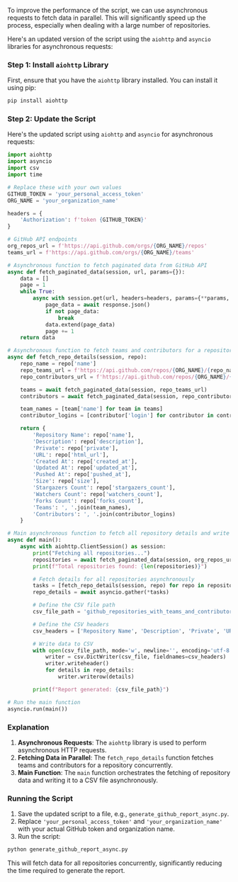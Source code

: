 To improve the performance of the script, we can use asynchronous requests to fetch data in parallel. This will significantly speed up the process, especially when dealing with a large number of repositories.

Here's an updated version of the script using the `aiohttp` and `asyncio` libraries for asynchronous requests:

### Step 1: Install `aiohttp` Library

First, ensure that you have the `aiohttp` library installed. You can install it using pip:

```sh
pip install aiohttp
```

### Step 2: Update the Script

Here's the updated script using `aiohttp` and `asyncio` for asynchronous requests:

```python
import aiohttp
import asyncio
import csv
import time

# Replace these with your own values
GITHUB_TOKEN = 'your_personal_access_token'
ORG_NAME = 'your_organization_name'

headers = {
    'Authorization': f'token {GITHUB_TOKEN}'
}

# GitHub API endpoints
org_repos_url = f'https://api.github.com/orgs/{ORG_NAME}/repos'
teams_url = f'https://api.github.com/orgs/{ORG_NAME}/teams'

# Asynchronous function to fetch paginated data from GitHub API
async def fetch_paginated_data(session, url, params={}):
    data = []
    page = 1
    while True:
        async with session.get(url, headers=headers, params={**params, 'per_page': 100, 'page': page}) as response:
            page_data = await response.json()
            if not page_data:
                break
            data.extend(page_data)
            page += 1
    return data

# Asynchronous function to fetch teams and contributors for a repository
async def fetch_repo_details(session, repo):
    repo_name = repo['name']
    repo_teams_url = f'https://api.github.com/repos/{ORG_NAME}/{repo_name}/teams'
    repo_contributors_url = f'https://api.github.com/repos/{ORG_NAME}/{repo_name}/contributors'

    teams = await fetch_paginated_data(session, repo_teams_url)
    contributors = await fetch_paginated_data(session, repo_contributors_url)

    team_names = [team['name'] for team in teams]
    contributor_logins = [contributor['login'] for contributor in contributors]

    return {
        'Repository Name': repo['name'],
        'Description': repo['description'],
        'Private': repo['private'],
        'URL': repo['html_url'],
        'Created At': repo['created_at'],
        'Updated At': repo['updated_at'],
        'Pushed At': repo['pushed_at'],
        'Size': repo['size'],
        'Stargazers Count': repo['stargazers_count'],
        'Watchers Count': repo['watchers_count'],
        'Forks Count': repo['forks_count'],
        'Teams': ', '.join(team_names),
        'Contributors': ', '.join(contributor_logins)
    }

# Main asynchronous function to fetch all repository details and write to CSV
async def main():
    async with aiohttp.ClientSession() as session:
        print("Fetching all repositories...")
        repositories = await fetch_paginated_data(session, org_repos_url)
        print(f"Total repositories found: {len(repositories)}")

        # Fetch details for all repositories asynchronously
        tasks = [fetch_repo_details(session, repo) for repo in repositories]
        repo_details = await asyncio.gather(*tasks)

        # Define the CSV file path
        csv_file_path = 'github_repositories_with_teams_and_contributors.csv'

        # Define the CSV headers
        csv_headers = ['Repository Name', 'Description', 'Private', 'URL', 'Created At', 'Updated At', 'Pushed At', 'Size', 'Stargazers Count', 'Watchers Count', 'Forks Count', 'Teams', 'Contributors']

        # Write data to CSV
        with open(csv_file_path, mode='w', newline='', encoding='utf-8') as csv_file:
            writer = csv.DictWriter(csv_file, fieldnames=csv_headers)
            writer.writeheader()
            for details in repo_details:
                writer.writerow(details)

        print(f"Report generated: {csv_file_path}")

# Run the main function
asyncio.run(main())
```

### Explanation

1. **Asynchronous Requests**: The `aiohttp` library is used to perform asynchronous HTTP requests.
2. **Fetching Data in Parallel**: The `fetch_repo_details` function fetches teams and contributors for a repository concurrently.
3. **Main Function**: The `main` function orchestrates the fetching of repository data and writing it to a CSV file asynchronously.

### Running the Script

1. Save the updated script to a file, e.g., `generate_github_report_async.py`.
2. Replace `'your_personal_access_token'` and `'your_organization_name'` with your actual GitHub token and organization name.
3. Run the script:

```sh
python generate_github_report_async.py
```

This will fetch data for all repositories concurrently, significantly reducing the time required to generate the report.
